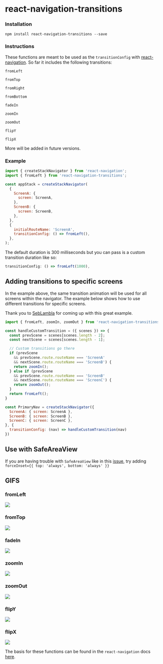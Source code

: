 # react-navigation-transitions

### Installation
`npm install react-navigation-transitions --save`

### Instructions
These functions are meant to be used as the `transitionConfig` with [react-navigation](https://reactnavigation.org/). So far it includes the following transitions:

`fromLeft`

`fromTop`

`fromRight`

`fromBottom`

`fadeIn`

`zoomIn`

`zoomOut`

`flipY`

`flipX`

More will be added in future versions.

### Example

```javascript
import { createStackNavigator } from 'react-navigation';
import { fromLeft } from 'react-navigation-transitions';

const appStack = createStackNavigator(
  {
    ScreenA: {
      screen: ScreenA,
    },
    ScreenB: {
      screen: ScreenB,
    },
  },
  {
    initialRouteName: 'ScreenA',
    transitionConfig: () => fromLeft(),
  },
);
```

The default duration is 300 milliseconds but you can pass is a custom transition duration like so:

```javascript
transitionConfig: () => fromLeft(1000),
```

## Adding transitions to specific screens

In the example above, the same transition animation will be used for all screens within the
navigator. The example below shows how to use different transitions for specific screens.

Thank you to [SebLambla](https://github.com/SebLambla) for coming up with this great example.

```javascript
import { fromLeft, zoomIn, zoomOut } from 'react-navigation-transitions'

const handleCustomTransition = ({ scenes }) => {
  const prevScene = scenes[scenes.length - 2];
  const nextScene = scenes[scenes.length - 1];

  // Custom transitions go there
  if (prevScene
    && prevScene.route.routeName === 'ScreenA'
    && nextScene.route.routeName === 'ScreenB') {
    return zoomIn();
  } else if (prevScene
    && prevScene.route.routeName === 'ScreenB'
    && nextScene.route.routeName === 'ScreenC') {
    return zoomOut();
  }
  return fromLeft();
}

const PrimaryNav = createStackNavigator({
  ScreenA: { screen: ScreenA },
  ScreenB: { screen: ScreenB },
  ScreenC: { screen: ScreenC },
}, {
  transitionConfig: (nav) => handleCustomTransition(nav)
})
```

## Use with SafeAreaView

If you are having trouble with `SafeAreaView` like in this [issue](https://github.com/plmok61/react-navigation-transitions/issues/11), try adding `forceInset={{ top: 'always', bottom: 'always' }}`

## GIFS

### fromLeft

![](./gifs/from-left.gif)

### fromTop

![](./gifs/from-top.gif)

### fadeIn

![](./gifs/fade-in.gif)

### zoomIn

![](./gifs/zoom-in.gif)

### zoomOut

![](./gifs/zoom-out.gif)

### flipY

![](./gifs/flip-y.gif)

### flipX

![](./gifs/flip-x.gif)

The basis for these functions can be found in the `react-navigation` docs [here](https://reactnavigation.org/docs/stack-navigator.html#modal-stacknavigator-with-custom-screen-transitions).
